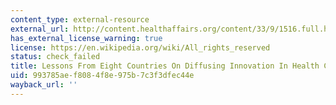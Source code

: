 ```yaml
---
content_type: external-resource
external_url: http://content.healthaffairs.org/content/33/9/1516.full.html
has_external_license_warning: true
license: https://en.wikipedia.org/wiki/All_rights_reserved
status: check_failed
title: Lessons From Eight Countries On Diffusing Innovation In Health Care
uid: 993785ae-f808-4f8e-975b-7c3f3dfec44e
wayback_url: ''
---
```

